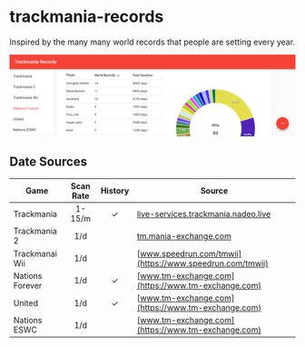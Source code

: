 # trackmania-records

Inspired by the many many world records that people are setting every year.

[![preview.png](preview.png)](https://nekz.me/trackmania-records)

## Date Sources

|Game|Scan Rate|History|Source|
|---|:-:|:-:|---|
|Trackmania|1-15/m|✓|[live-services.trackmania.nadeo.live](https://live-services.trackmania.nadeo.live)|
|Trackmania 2|1/d||[tm.mania-exchange.com](https://tm.mania-exchange.com)|
|Trackmanai Wii|1/d||[www.speedrun.com/tmwii](https://www.speedrun.com/tmwii)|
|Nations Forever|1/d|✓|[www.tm-exchange.com](https://www.tm-exchange.com)|
|United|1/d|✓|[www.tm-exchange.com](https://www.tm-exchange.com)|
|Nations ESWC|1/d||[www.tm-exchange.com](https://www.tm-exchange.com)|
